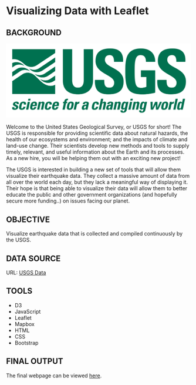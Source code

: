 # Visualizing Data with Leaflet

## BACKGROUND

![1-Logo](docs/Images/1-Logo.png)

Welcome to the United States Geological Survey, or USGS for short! The USGS is responsible for providing scientific data about natural hazards, the health of our ecosystems and environment; and the impacts of climate and land-use change. Their scientists develop new methods and tools to supply timely, relevant, and useful information about the Earth and its processes. As a new hire, you will be helping them out with an exciting new project!

The USGS is interested in building a new set of tools that will allow them visualize their earthquake data. They collect a massive amount of data from all over the world each day, but they lack a meaningful way of displaying it. Their hope is that being able to visualize their data will allow them to better educate the public and other government organizations (and hopefully secure more funding..) on issues facing our planet.

## OBJECTIVE

Visualize earthquake data that is collected and compiled continuously by the USGS.

## DATA SOURCE

URL: [USGS Data](https://earthquake.usgs.gov/earthquakes/feed/v1.0/summary/all_month.geojson)

## TOOLS

- D3
- JavaScript
- Leaflet
- Mapbox
- HTML
- CSS
- Bootstrap

## FINAL OUTPUT

The final webpage can be viewed [here](https://maylacdao.github.io/mapping-earthquakes-around-the-world/).

